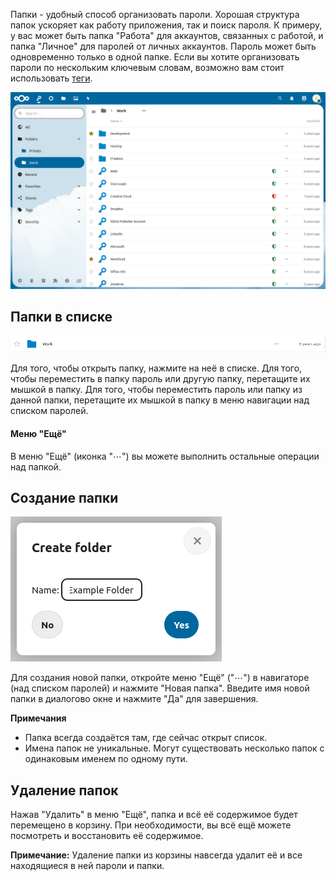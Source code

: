 Папки - удобный способ организовать пароли. Хорошая структура папок ускоряет как работу приложения, так и поиск пароля. К примеру, у вас может быть папка "Работа" для аккаунтов, связанных с работой, и папка "Личное" для паролей от личных аккаунтов.
Пароль может быть одновременно только в одной папке.
Если вы хотите организовать пароли по нескольким ключевым словам, возможно вам стоит использовать [теги](./Tags).

![Раздел "Папки"](_files/folder-section.png)

## Папки в списке
![Пример папки в списке](_files/folder-single.png)

Для того, чтобы открыть папку, нажмите на неё в списке.
Для того, чтобы переместить в папку пароль или другую папку, перетащите их мышкой в папку.
Для того, чтобы переместить пароль или папку из данной папки, перетащите их мышкой в папку в меню навигации над списком паролей.

#### Меню "Ещё"
В меню "Ещё" (иконка "⋯") вы можете выполнить остальные операции над папкой.

## Создание папки
![Диалоговое окно создания папки](_files/folder-create.png)

Для создания новой папки, откройте меню "Ещё" ("⋯") в навигаторе (над списком паролей) и нажмите "Новая папка".
Введите имя новой папки в диалогово окне и нажмите "Да" для завершения.

**Примечания**
- Папка всегда создаётся там, где сейчас открыт список.
- Имена папок не уникальные. Могут существовать несколько папок с одинаковым именем по одному пути.

## Удаление папок
Нажав "Удалить" в меню "Ещё", папка и всё её содержимое будет перемещено в корзину. При необходимости, вы всё ещё можете посмотреть и восстановить её содержимое.

**Примечание:** Удаление папки из корзины навсегда удалит её и все находящиеся в ней пароли и папки.
